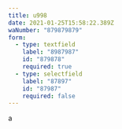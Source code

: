 ```yaml
---
title: u998
date: 2021-01-25T15:58:22.389Z
waNumber: "879879879"
form:
  - type: textfield
    label: "8987987"
    id: "879878"
    required: true
  - type: selectfield
    label: "87897"
    id: "87987"
    required: false
---
```

a